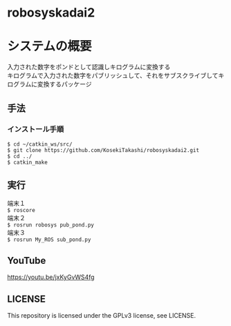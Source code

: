 # robosyskadai2

# システムの概要  
入力された数字をポンドとして認識しキログラムに変換する  
キログラムで入力された数字をパブリッシュして、それをサブスクライブしてキログラムに変換するパッケージ  
## 手法  
### インストール手順
```
$ cd ~/catkin_ws/src/
$ git clone https://github.com/KosekiTakashi/robosyskadai2.git
$ cd ../
$ catkin_make
```    
## 実行  
端末１  
`$ roscore`  
端末２  
`$ rosrun robosys pub_pond.py`  
端末３  
`$ rosrun My_ROS sub_pond.py`
## YouTube
https://youtu.be/jxKyGvWS4fg

## LICENSE  
This repository is licensed under the GPLv3 license, see LICENSE.
